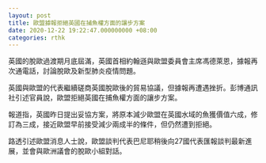 ```yaml
---
layout: post
title: 歐盟據報拒絕英國在捕魚權方面的讓步方案
date: 2020-12-22 19:22:47.000000000 +08:00
categories: rthk
---
```


英國的脫歐過渡期月底屆滿，英國首相約翰遜與歐盟委員會主席馮德萊恩，據報再次通電話，討論脫歐及新型肺炎疫情問題。

英國與歐盟的代表繼續磋商英國脫歐後的貿易協議，但據報再遭遇挫折。彭博通訊社引述官員說，歐盟拒絕英國在捕魚權方面的讓步方案。

報道指，英國昨日提出妥協方案，將原本減少歐盟在英國水域的魚獲價值六成，修訂為三成，接近歐盟早前接受減少兩成半的條件，但仍然遭到拒絕。

路透引述歐盟消息人士說，歐盟談判代表巴尼耶稍後向27國代表匯報談判最新進展，並會與歐洲議會的脫歐小組對話。
